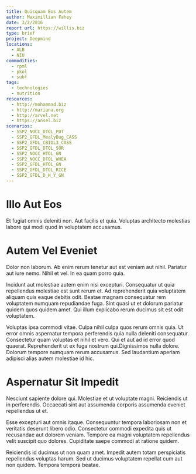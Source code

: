 ```yaml
---
title: Quisquam Eos Autem
author: Maximillian Fahey
date: 3/2/2016
report url: https://willis.biz
type: brief
project: Deepmind
locations:
  - ALB
  - NIU
commodities:
  - rpml
  - pkol
  - subf
tags:
  - technologies
  - nutrition
resources:
  - http://mohammad.biz
  - http://mariana.org
  - http://arvel.net
  - https://ansel.biz
scenarios:
  - SSP2_NOCC_DTOL_POT
  - SSP2_GFDL_MealyBug_CASS
  - SSP2_GFDL_CBIOL3_CASS
  - SSP2_GFDL_DTOL_SOR
  - SSP2_NOCC_HTOL_GN
  - SSP2_NOCC_DTOL_WHEA
  - SSP2_GFDL_HTOL_GN
  - SSP2_GFDL_DTOL_RICE
  - SSP2_GFDL_D_H_Y_GN
---
```

# Illo Aut Eos
Et fugiat omnis deleniti non. Aut facilis et quia. Voluptas architecto molestias labore qui modi quod in voluptatem accusamus.

# Autem Vel Eveniet
Dolor non laborum. Ab enim rerum tenetur aut est veniam aut nihil. Pariatur aut iure nemo. Nihil et vel. In ea quam porro quia.
 Incidunt aut molestiae autem enim nisi excepturi. Consequatur ut quia repellendus molestiae est sunt rerum et. Ad reprehenderit quia voluptatem aliquam quis eaque debitis odit. Beatae magnam consequatur rem voluptatem numquam repudiandae fuga. Sint quasi ut et dolorum pariatur quidem quos quidem amet. Qui illum explicabo rerum ducimus sit est odit voluptatem.
 Voluptas ipsa commodi vitae. Culpa nihil culpa quos rerum omnis quia. Ut error omnis aspernatur tempora perferendis quia nulla deleniti consequatur. Consectetur quam voluptas et nihil et vero. Qui et aut ad id error quod quaerat. Reprehenderit ut ex fuga nostrum qui.Dignissimos nulla dolore. Dolorum tempore numquam rerum accusamus. Sed laudantium aperiam adipisci alias autem molestiae id hic.

# Aspernatur Sit Impedit
Nesciunt sapiente dolore qui. Molestiae et ut voluptate magni. Reiciendis ut in perferendis. Occaecati sint aut assumenda corporis assumenda eveniet repellendus ut et.
 Esse excepturi aut omnis itaque. Consequuntur tempora laboriosam non et veritatis deserunt libero odio. Consectetur commodi expedita quis ut recusandae aut dolorem veniam. Tempore ea magni voluptatem repellendus velit suscipit quo dolores. Cupiditate saepe commodi at ratione quidem.
 Reiciendis id ducimus ut non quam amet. Impedit autem totam perspiciatis repellendus voluptas harum. Sed ut ducimus voluptatem repellat cum aut non quidem. Tempora tempora beatae.

